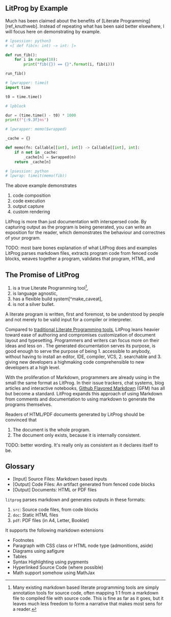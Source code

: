## LitProg by Example

Much has been claimed about the benefits of [Literate Programming][ref_knuthweb]. Instead of repeating what has been said better elsewhere, I will focus here on demonstrating by example.


```python
# lpsession: python3
# <[ def fib(n: int) -> int: ]>

def run_fib():
    for i in range(10):
        print("fib({}) == {}".format(i, fib(i)))

run_fib()
```

```python
# lpwrapper: timeit
import time

t0 = time.time()

# lpblock

dur = (time.time() - t0) * 1000
print(f"{:9.3f}ms")
```

```python
# lpwrapper: memo($wrapped)

_cache = {}

def memo(fn: Callable[[int], int]) -> Callable[[int], int]:
    if n not in _cache:
        _cache[n] = $wrapped(n)
    return _cache[n]
```

```python
# lpsession: python
# lpwrap: timeit(memo(fib))
```

The above example demonstrates

 1. code composition
 2. code execution
 3. output capture
 4. custom rendering

LitProg is more than just documentation with interspersed code. By capturing output as the program is being generated, you can write an exposition for the reader, which demonstrates the behaviour and correctnes of your program.

TODO: most bare bones explanation of what LitProg does and examples
LitProg parses markdown files, extracts program code from fenced code blocks, weaves together a program, validates that program,   HTML,  and

## The Promise of LitProg

 1. is a true Literate Programming tool[^litprog_vs_annotated_src],
 2. is language agnostic,
 3. has a flexible build system[^make_caveat],
 4. is not a silver bullet.

A literate program is written, first and foremost, to be understood by people and not merely to be valid input for a compiler or interpreter.

Compared to [traditional Literate Programming tools][ref_lpcom_tools], LitProg leans heavier toward ease of authoring and compromises customization of document layout and typesetting. Programmers and writers can focus more on their ideas and less on . The generated documentation serves its purpose, is good enough to serve the purpose of being 1. accessible to anybody, without having to install an editor, IDE, compiler, VCS, 2. searchable and 3. giving new developers a highmaking code comprehensible to new developers at a high level.

With the proliferation of Markdown, programmers are already using in the small the same format as LitProg. In their issue trackers, chat systems, blog articles and interactive notebooks, [Github Flavored Markdown][ref_gfm] (GFM) has all but become a standard. LitProg expands this approach of using Markdown from comments and documentation to using markdown to generate the programs themselves.



Readers of HTML/PDF documents generated by LitProg should be convinced that

 1. The document is the whole program.
 2. The document only exists, because it is internally consistent.

TODO: better wording. It's really only as consistent as it declares itself to be.


## Glossary

- [Input] Source Files: Markdown based inputs
- [Output] Code Files: An artifact generated from fenced code blocks
- [Output] Documents: HTML or PDF files



`litprog` parses markdown and generates outputs in these
formats:

 1. `src`: Source code files, from code blocks
 2. `doc`: Static HTML files
 3. `pdf`: PDF files (in A4, Letter, Booklet)

It supports the following markdown extensions

 - Footnotes
 - Paragraph with CSS class or HTML node type (admonitions, aside)
 - Diagrams using aafigure
 - Tables
 - Syntax Highlighting using pygments
 - Hyperlinked Source Code (where possible)
 - Math support somehow using MathJax

[ref_wiki_litprog]: https://en.wikipedia.org/wiki/Literate_programming

[ref_lpcom_tools]: http://www.literateprogramming.com/tools.html

[ref_wiki_markdown]: https://en.wikipedia.org/wiki/Markdown

[ref_gfm]: https://github.github.com/gfm/

[^litprog_vs_annotated_src]: Many existing markdown based literate programming tools are simply annotation tools for source code, often mapping 1:1 from a markdown file to compiled file with source code. This is fine as far as it goes, but it leaves much less freedom to form a narrative that makes most sens for a reader.

